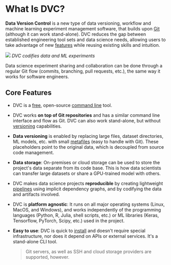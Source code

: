 # What Is DVC?

**Data Version Control** is a new type of data versioning, workflow and machine
learning experiment management software, that builds upon
[Git](https://git-scm.com/) (although it can work stand-alone). DVC reduces the
gap between established engineering tool sets and data science needs, allowing
users to take advantage of new [features](#core-features) while reusing existing
skills and intuition.

![](/img/reproducibility.png) _DVC codifies data and ML experiments_

Data science experiment sharing and collaboration can be done through a regular
Git flow (commits, branching, pull requests, etc.), the same way it works for
software engineers.

## Core Features

- DVC is a [free](https://github.com/iterative/dvc/blob/master/LICENSE),
  open-source [command line](/doc/command-reference) tool.

- DVC works **on top of Git repositories** and has a similar command line
  interface and flow as Git. DVC can also work stand-alone, but without
  [versioning](/doc/use-cases/versioning-data-and-model-files) capabilities.

- **Data versioning** is enabled by replacing large files, dataset directories,
  ML models, etc. with small
  [metafiles](/doc/user-guide/dvc-files-and-directories) (easy to handle with
  Git). These placeholders point to the original data, which is decoupled from
  source code management.

- **Data storage**: On-premises or cloud storage can be used to store the
  project's data separate from its code base. This is how data scientists can
  transfer large datasets or share a GPU-trained model with others.

- DVC makes data science projects **reproducible** by creating lightweight
  [pipelines](/doc/command-reference/dag) using implicit dependency graphs, and
  by codifying the data and artifacts involved.

- DVC is **platform agnostic**: It runs on all major operating systems (Linux,
  MacOS, and Windows), and works independently of the programming languages
  (Python, R, Julia, shell scripts, etc.) or ML libraries (Keras, Tensorflow,
  PyTorch, Scipy, etc.) used in the <abbr>project</abbr>.

- **Easy to use**: DVC is quick to [install](/doc/install) and doesn't require
  special infrastructure, nor does it depend on APIs or external services. It's
  a stand-alone CLI tool.

  > Git servers, as well as SSH and cloud storage providers are supported,
  > however.
